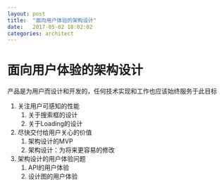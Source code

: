```yaml
---
layout: post
title:  "面向用户体验的架构设计"
date:   2017-05-02 18:02:02
categories: architect
---
```

# 面向用户体验的架构设计

产品是为用户而设计和开发的，任何技术实现和工作也应该始终服务于此目标

1. 关注用户可感知的性能
	1. 关于搜索框的设计
	2. 关于Loading的设计
2. 尽快交付给用户关心的价值
	1. 架构设计的MVP
	2. 架构设计：为将来更容易的修改
3. 架构设计的用户体验问题
	1. API的用户体验
	2. 设计图的用户体验
